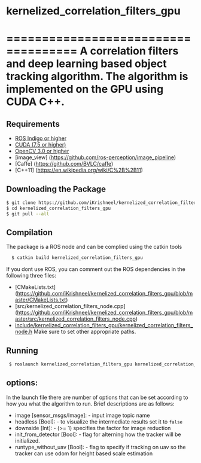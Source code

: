 # kernelized_correlation_filters_gpu 
====================================
A correlation filters and deep learning based object tracking algorithm. The algorithm is implemented on the GPU using CUDA C++. 
====================================

Requirements
------------
- [ROS Indigo or higher](http://wiki.ros.org/kinetic)
- [CUDA (7.5 or higher)](https://developer.nvidia.com/cuda-downloads)
- [OpenCV 3.0 or higher](https://github.com/opencv/opencv)
- [image_view] (https://github.com/ros-perception/image_pipeline)
- [Caffe] (https://github.com/BVLC/caffe) 
- [C++11] (https://en.wikipedia.org/wiki/C%2B%2B11)

Downloading the Package
------------
```bash
$ git clone https://github.com/iKrishneel/kernelized_correlation_filters_gpu.git
$ cd kernelized_correlation_filters_gpu
$ git pull --all
```

Compilation
------------
The package is a ROS node and can be complied using the catkin tools
```bash
  $ catkin build kernelized_correlation_filters_gpu
```

If you dont use ROS, you can comment out the ROS dependencies in the following three files: 
- [CMakeLists.txt] (https://github.com/iKrishneel/kernelized_correlation_filters_gpu/blob/master/CMakeLists.txt)
- [src/kernelized_correlation_filters_node.cpp] (https://github.com/iKrishneel/kernelized_correlation_filters_gpu/blob/master/src/kernelized_correlation_filters_node.cpp)
- [include/kernelized_correlation_filters_gpu/kernelized_correlation_filters_node.h](https://github.com/iKrishneel/kernelized_correlation_filters_gpu/blob/master/include/kernelized_correlation_filters_gpu/kernelized_correlation_filters_node.h)
Make sure to set other appropriate paths.

Running
------------
```bash
 $ roslaunch kernelized_correlation_filters_gpu kernelized_correlation_filters_gpu.launch
```

## options:
In the launch file there are number of options that can be set according to how you what the algorithm to run. Brief descriptions are as follows:
  - image [sensor_msgs/Image]: - input image topic name
  - headless [Bool]:  - to visualize the intermediate results set it to `false`
  - downside [Int]: - (>= 1) specifies the factor for image reduction
  - init_from_detector [Bool]: - flag for alterning how the tracker will be initialized.
  - runtype_without_uav [Bool]: - flag to specify if tracking on uav so the tracker can use odom for height based scale estimation